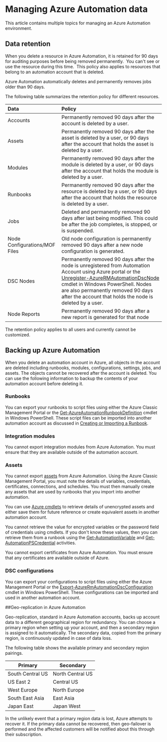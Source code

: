 <properties 
   pageTitle="Managing Azure Automation data | Azure"
   description="This article contains multiple topics for managing an Azure Automation environment.  Currently includes Data Retention and Backing up Azure Automation Disaster Recovery in Azure Automation."
   services="automation"
   documentationCenter=""
   authors="SnehaGunda"
   manager="stevenka"
   editor="tysonn" />
<tags
	ms.service="automation"
	ms.date="05/02/2016"
	wacn.date=""/>

# Managing Azure Automation data

This article contains multiple topics for managing an Azure Automation environment.

## Data retention

When you delete a resource in Azure Automation, it is retained for 90 days for auditing purposes before being removed permanently.  You can't see or use the resource during this time.  This policy also applies to resources that belong to an automation account that is deleted.

Azure Automation automatically deletes and permanently removes jobs older than 90 days.

The following table summarizes the retention policy for different resources.

|Data|Policy|
|:---|:---|
|Accounts|Permanently removed 90 days after the account is deleted by a user.|
|Assets|Permanently removed 90 days after the asset is deleted by a user, or 90 days after the account that holds the asset is deleted by a user.|
|Modules|Permanently removed 90 days after the module is deleted by a user, or 90 days after the account that holds the module is deleted by a user.|
|Runbooks|Permanently removed 90 days after the resource is deleted by a user, or 90 days after the account that holds the resource is deleted by a user.|
|Jobs|Deleted and permanently removed 90 days after last being modified. This could be after the job completes, is stopped, or is suspended.|
|Node Configurations/MOF Files| Old node configuration is permanently removed 90 days after a new node configuration is generated.|
|DSC Nodes| Permanently removed 90 days after the node is unregistered from Automation Account using Azure portal or the [Unregister-AzureRMAutomationDscNode](https://msdn.microsoft.com/zh-cn/library/mt603500.aspx) cmdlet in Windows PowerShell. Nodes are also permanently removed 90 days after the account that holds the node is deleted by a user. |
|Node Reports| Permanently removed 90 days after a new report is generated for that node|

The retention policy applies to all users and currently cannot be customized.

## Backing up Azure Automation

When you delete an automation account in Azure, all objects in the account are deleted including runbooks, modules, configurations, settings, jobs, and assets. The objects cannot be recovered after the account is deleted.  You can use the following information to backup the contents of your automation account before deleting it. 

### Runbooks

You can export your runbooks to script files using either the Azure Classic Management Portal or the [Get-AzureAutomationRunbookDefinition](https://msdn.microsoft.com/zh-cn/library/dn690269.aspx) cmdlet in Windows PowerShell.  These script files can be imported into another automation account as discussed in [Creating or Importing a Runbook](/documentation/articles/automation-creating-importing-runbook/).

### Integration modules

You cannot export integration modules from Azure Automation.  You must ensure that they are available outside of the automation account.

### Assets

You cannot export [assets](/documentation/services/automation/) from Azure Automation.  Using the Azure Classic Management Portal, you must note the details of variables, credentials, certificates, connections, and schedules.  You must then manually create any assets that are used by runbooks that you import into another automation.

You can use [Azure cmdlets](https://msdn.microsoft.com/zh-cn/library/dn690262.aspx) to retrieve details of unencrypted assets and either save them for future reference or create equivalent assets in another automation account.

You cannot retrieve the value for encrypted variables or the password field of credentials using cmdlets.  If you don't know these values, then you can retrieve them from a runbook using the [Get-AutomationVariable](/documentation/articles/automation-variables/) and [Get-AutomationPSCredential](/documentation/articles/automation-credentials/) activities.

You cannot export certificates from Azure Automation.  You must ensure that any certificates are available outside of Azure.

### DSC configurations

You can export your configurations to script files using either the Azure Management Portal or the 
[Export-AzureRmAutomationDscConfiguration](https://msdn.microsoft.com/zh-cn/library/mt603485.aspx) cmdlet in Windows PowerShell. These configurations can be imported and used in another automation account.

##Geo-replication in Azure Automation

Geo-replication, standard in Azure Automation accounts, backs up account data to a different geographical region for redundancy. You can choose a primary region when setting up your account, and then a secondary region is assigned to it automatically. The secondary data, copied from the primary region, is continuously updated in case of data loss.  

The following table shows the available primary and secondary region pairings.

|Primary            |Secondary
| ---------------   |----------------
|South Central US   |North Central US
|US East 2          |Central US
|West Europe        |North Europe
|South East Asia    |East Asia
|Japan East         |Japan West

In the unlikely event that a primary region data is lost, Azure attempts to recover it. If the primary data cannot be recovered, then geo-failover is performed and the affected customers will be notified about this through their subscription.


